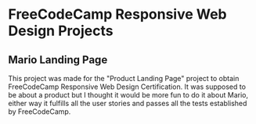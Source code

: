 # FreeCodeCamp Responsive Web Design Projects

## Mario Landing Page

This project was made for the "Product Landing Page" project to obtain FreeCodeCamp Responsive Web Design Certification. It was supposed to be about a product but I thought it would be more fun to do it about Mario, either way it fulfills all the user stories and passes all the tests established by FreeCodeCamp.
